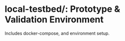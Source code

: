 # local-testbed/: Prototype & Validation Environment
Includes docker-compose, and environment setup.